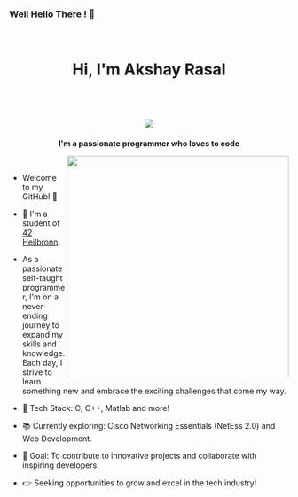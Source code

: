 ### Well Hello There ! 👋

<!--
**Asrasal47/Asrasal47** is a ✨ _special_ ✨ repository because its `README.md` (this file) appears on your GitHub profile.

Here are some ideas to get you started:

- 🔭 I’m currently working on ...
- 🌱 I’m currently learning ...
- 👯 I’m looking to collaborate on ...
- 🤔 I’m looking for help with ...
- 💬 Ask me about ...
- 📫 How to reach me: ...
- 😄 Pronouns: ...
- ⚡ Fun fact: ...
-->
<!-- Header -->
<h1 align="center">
  <br>
  Hi, I'm Akshay Rasal 
</h1>
<h1 align="center">
  <br>
  <img src="https://media3.giphy.com/media/3ornk57KwDXf81rjWM/giphy.gif?cid=ecf05e47nckmi80zxdtrizksr3bcyuxe1cd1hz5vpc09uhmm&rid=giphy.gif&ct=g">
</h1>

<!-- Counter -->
<p align="center">
</p>

<p align="center">
  <b>I'm a passionate programmer who loves to code</b>
</p>

<img align='right' src="https://github.com/oHTGo/oHTGo/blob/main/images/coding.gif" width="400">
<br>

- Welcome to my GitHub! 🚀
- 📓 I'm a student of [42 Heilbronn](https://www.42heilbronn.de/en/).
- As a passionate self-taught programmer, I'm on a never-ending journey to expand my skills and knowledge. Each day, I strive to learn something new and embrace the exciting challenges that come my way.

- 🔧 Tech Stack: C, C++, Matlab and more!
- 📚 Currently exploring: Cisco Networking Essentials (NetEss 2.0) and Web Development.
- 🎯 Goal: To contribute to innovative projects and collaborate with inspiring developers.
- 👉 Seeking opportunities to grow and excel in the tech industry!


